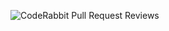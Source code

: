 ![CodeRabbit Pull Request Reviews](https://img.shields.io/coderabbit/prs/github/Elinez19/hotel-booking-website?utm_source=oss&utm_medium=github&utm_campaign=Elinez19%2Fhotel-booking-website&labelColor=171717&color=FF570A&link=https%3A%2F%2Fcoderabbit.ai&label=CodeRabbit+Reviews)
